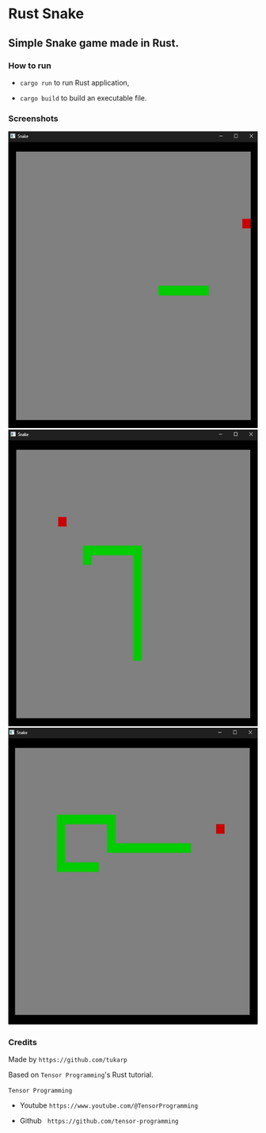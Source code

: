 # Rust Snake

## Simple Snake game made in Rust.

### How to run

- ```cargo run``` to run Rust application,

- ```cargo build``` to build an executable file.

### Screenshots

<img src="https://github.com/tukarp/Rust-Snake/blob/main/Images/Image 1.jpg" width=600 height=600/>

<img src="https://github.com/tukarp/Rust-Snake/blob/main/Images/Image 2.jpg" width=600 height=600/>

<img src="https://github.com/tukarp/Rust-Snake/blob/main/Images/Image 3.jpg" width=600 height=600/>

### Credits

Made by ```https://github.com/tukarp```

Based on ```Tensor Programming```'s Rust tutorial.

```Tensor Programming```

- Youtube ```https://www.youtube.com/@TensorProgramming```

- Github &nbsp; ```https://github.com/tensor-programming```
